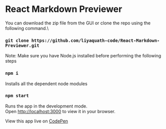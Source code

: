 # React Markdown Previewer

You can download the zip file from the GUI or clone the repo using the following command.\
### `git clone https://github.com/liyaquath-code/React-Markdown-Previewer.git`


Note: Make sure you have Node.js installed before performing the following steps

### `npm i`

Installs all the dependent node modules

### `npm start`

Runs the app in the development mode.\
Open [http://localhost:3000](http://localhost:3000) to view it in your browser.

View this app live on [CodePen](https://codepen.io/The-Code-Master/full/WNZGLzZ)